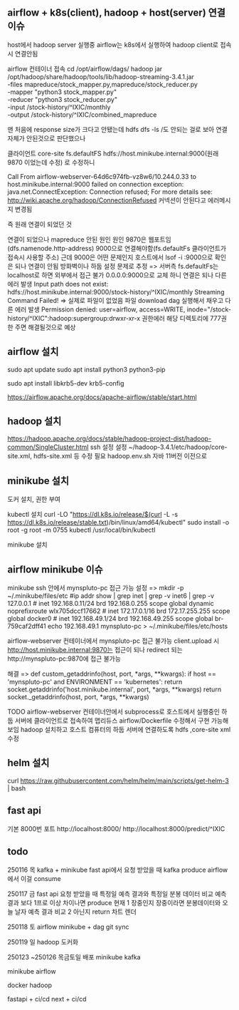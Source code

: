 ## airflow + k8s(client), hadoop + host(server) 연결 이슈

host에서 hadoop server 실행중
airflow는 k8s에서 실행하여 hadoop client로 접속시 연결안됨

airflow 컨테이너 접속
cd /opt/airflow/dags/
hadoop jar /opt/hadoop/share/hadoop/tools/lib/hadoop-streaming-3.4.1.jar \
 -files mapreduce/stock_mapper.py,mapreduce/stock_reducer.py \
 -mapper "python3 stock_mapper.py" \
 -reducer "python3 stock_reducer.py" \
-input /stock-history/^IXIC/monthly \
 -output /stock-history/^IXIC/combined_mapreduce

맨 처음에 response size가 크다고 안됐는데
hdfs dfs -ls /도 안되는 걸로 보아 연결 자체가 안된것으로 판단했으나

클라이언트 core-site
<property>
<name>fs.defaultFS</name>
<value>hdfs://host.minikube.internal:9000(원래 9870 이었는데 수정)</value>
</property>로 수정하니

Call From airflow-webserver-64d6c974fb-vz8w6/10.244.0.33 to host.minikube.internal:9000 failed on connection exception: java.net.ConnectException: Connection refused; For more details see: http://wiki.apache.org/hadoop/ConnectionRefused
커넥션이 안된다고 에러메시지 변경됨

즉 원래 연결이 되었던 것

연결이 되었으나 mapreduce 안된 원인 원인
9870은 웹포트임(dfs.namenode.http-address)
9000으로 연결해야함(fs.defaultFs 클라이언트가 접속시 사용할 주소)
근데 9000은 어떤 문제인지 호스트에서 lsof -i :9000으로 확인은 되나 연결이 안됨 방화벽이나 하둡 설정 문제로 추정
=>
서버측 fs.defaultFs는 localhost로 하면 외부에서 접근 불가 0.0.0.0:9000으로 교체 하니 연결은 되나 다른 에러 발생
Input path does not exist: hdfs://host.minikube.internal:9000/stock-history/^IXIC/monthly
Streaming Command Failed!
=> 실제로 파일이 없었음 파일 download dag 실행해서 채우고 다른 에러 발생 Permission denied: user=airflow, access=WRITE, inode="/stock-history/^IXIC":hadoop:supergroup:drwxr-xr-x
권한에러 해당 디렉토리에 777권한 주면 해결될것으로 예상

## airflow 설치

sudo apt update
sudo apt install python3 python3-pip

sudo apt install libkrb5-dev krb5-config

https://airflow.apache.org/docs/apache-airflow/stable/start.html

## hadoop 설치

https://hadoop.apache.org/docs/stable/hadoop-project-dist/hadoop-common/SingleCluster.html
ssh 설정
설정 ~/hadoop-3.4.1/etc/hadoop/core-site.xml, hdfs-site.xml 등 수정 필요
hadoop.env.sh 자바 11버전 이전으로

## minikube 설치

도커 설치, 권한 부여

kubectl 설치
curl -LO "https://dl.k8s.io/release/$(curl -L -s https://dl.k8s.io/release/stable.txt)/bin/linux/amd64/kubectl"
sudo install -o root -g root -m 0755 kubectl /usr/local/bin/kubectl

minikube 설치

## airflow minikube 이슈

minikube ssh 안에서 mynspluto-pc 접근 가능
설정 =>
mkdir -p ~/.minikube/files/etc
#ip addr show | grep inet | grep -v inet6 | grep -v 127.0.0.1 # inet 192.168.0.11/24 brd 192.168.0.255 scope global dynamic noprefixroute wlx705dccf17662 # inet 172.17.0.1/16 brd 172.17.255.255 scope global docker0 # inet 192.168.49.1/24 brd 192.168.49.255 scope global br-759caf2dff41
echo 192.168.49.1 mynspluto-pc > ~/.minikube/files/etc/hosts

airflow-webserver 컨테이너에서 mynspluto-pc 접근 불가능
client.upload 시 http://host.minikube.internal:9870는 접근이 되나
redirect 되는 http://mynspluto-pc:9870에 접근 불가능

해결 =>
def custom_getaddrinfo(host, port, *args, \*\*kwargs):
if host == 'mynspluto-pc' and ENVIRONMENT == 'kubernetes':
return socket.getaddrinfo('host.minikube.internal', port, *args, **kwargs)
return socket.\_getaddrinfo(host, port, \*args, **kwargs)

TODO
airflow-webserver 컨테이너안에서 subprocess로 호스트에서 실행중인 하둡 서버에 클라이언트로 접속하여
맵리듀스
airflow/Dockerfile 수정해서 구현 가능해보임
hadoop 설치하고
호스트 컴퓨터의 하둡 서버에 연결하도록 hdfs ,core-site xml 수정

## helm 설치

curl https://raw.githubusercontent.com/helm/helm/main/scripts/get-helm-3 | bash

## fast api

기본 8000번 포트
http://localhost:8000/
http://localhost:8000/predict/^IXIC

## todo

250116 목
kafka + minikube
fast api에서 요청 받았을 때 kafka produce
airflow에서 이걸 consume

250117 금
fast api 요청 받았을 때 특정일 예측 결과와
특정일 분봉 데이터 비교
예측 결과 보다 1프로 이상 차이나면 produce
현재
1 장중인지
장중이라면 분봉데이터와 오늘 날자 예측 결과 비교
2 아닌지
return
차트 렌더

250118 토
airflow minikube + dag git sync

250119 일
hadoop 도커화

250123 ~250126 목금토일
배포
minikube
kafka

minikube
airflow

docker
hadoop

fastapi + ci/cd
next + ci/cd

